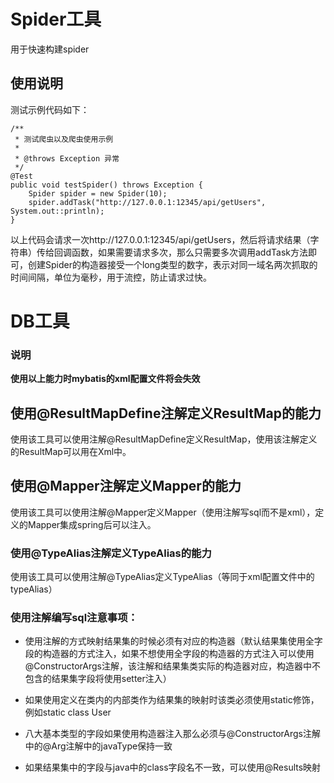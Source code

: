 # Spider工具
用于快速构建spider
## 使用说明
测试示例代码如下：
```
/**
 * 测试爬虫以及爬虫使用示例
 *
 * @throws Exception 异常
 */
@Test
public void testSpider() throws Exception {
    Spider spider = new Spider(10);
    spider.addTask("http://127.0.0.1:12345/api/getUsers", System.out::println);
}
```
以上代码会请求一次http://127.0.0.1:12345/api/getUsers，然后将请求结果（字符串）传给回调函数，如果需要请求多次，那么只需要多次调用addTask方法即可，创建Spider的构造器接受一个long类型的数字，表示对同一域名两次抓取的时间间隔，单位为毫秒，用于流控，防止请求过快。

# DB工具

### 说明
**使用以上能力时mybatis的xml配置文件将会失效**

## 使用@ResultMapDefine注解定义ResultMap的能力
使用该工具可以使用注解@ResultMapDefine定义ResultMap，使用该注解定义的ResultMap可以用在Xml中。

## 使用@Mapper注解定义Mapper的能力
使用该工具可以使用注解@Mapper定义Mapper（使用注解写sql而不是xml），定义的Mapper集成spring后可以注入。

### 使用@TypeAlias注解定义TypeAlias的能力
使用该工具可以使用注解@TypeAlias定义TypeAlias（等同于xml配置文件中的typeAlias）

### 使用注解编写sql注意事项：
- 使用注解的方式映射结果集的时候必须有对应的构造器（默认结果集使用全字段的构造器的方式注入，如果不想使用全字段的构造器的方式注入可以使用@ConstructorArgs注解，该注解和结果集类实际的构造器对应，构造器中不包含的结果集字段将使用setter注入）

- 如果使用定义在类内的内部类作为结果集的映射时该类必须使用static修饰，例如static class User

- 八大基本类型的字段如果使用构造器注入那么必须与@ConstructorArgs注解中的@Arg注解中的javaType保持一致

- 如果结果集中的字段与java中的class字段名不一致，可以使用@Results映射